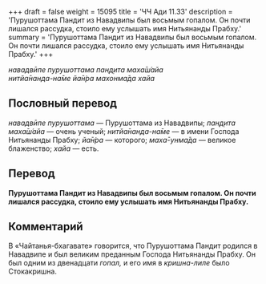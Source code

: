 +++
draft = false
weight = 15095
title = 'ЧЧ Ади 11.33'
description = 'Пурушоттама Пандит из Навадвипы был восьмым гопалом. Он почти лишался рассудка, стоило ему услышать имя Нитьянанды Прабху.'
summary = 'Пурушоттама Пандит из Навадвипы был восьмым гопалом. Он почти лишался рассудка, стоило ему услышать имя Нитьянанды Прабху.'
+++

_навадвӣпе пурушоттама пан̣д̣ита маха̄ш́айа  
нитйа̄нанда-на̄ме йа̄н̇ра махонма̄да хайа_

## Пословный перевод

_навадвӣпе_ _пурушоттама_ — Пурушоттама из Навадвипы; _пан̣д̣ита_ _маха̄ш́айа_ — очень ученый; _нитйа̄нанда_\-_на̄ме_ — в имени Господа Нитьянанды Прабху; _йа̄н̇ра_ — которого; _маха̄_\-_унма̄да_ — великое блаженство; _хайа_ — есть.

## Перевод

**Пурушоттама Пандит из Навадвипы был восьмым гопалом. Он почти лишался рассудка, стоило ему услышать имя Нитьянанды Прабху.**

## Комментарий

В «Чайтанья-бхагавате» говорится, что Пурушоттама Пандит родился в Навадвипе и был великим преданным Господа Нитьянанды Прабху. Он был одним из двенадцати _гопал,_ и его имя в _кришна-лиле_ было Стокакришна.
